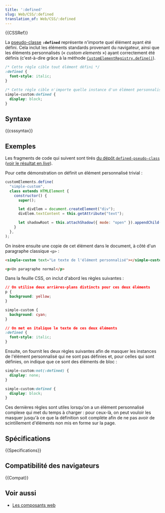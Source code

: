 ```yaml
---
title: ':defined'
slug: Web/CSS/:defined
translation_of: Web/CSS/:defined
---
```


{{CSSRef}}

La [pseudo-classe](/fr/docs/Web/CSS/Pseudo-classes) **`:defined`** représente n'importe quel élément ayant été défini. Cela inclut les éléments standards provenant du navigateur, ainsi que les éléments personnalisés (« _custom elements_ ») ayant correctement été définis (c'est-à-dire grâce à la méthode [`CustomElementRegistry.define()`](/fr/docs/Web/API/CustomElementRegistry/define)).

```css
/* Cette règle cible tout élément défini */
:defined {
  font-style: italic;
}

/* Cette règle cible n'importe quelle instance d'un élément personnalisé donné */
simple-custom:defined {
  display: block;
}
```

## Syntaxe

{{csssyntax}}

## Exemples

Les fragments de code qui suivent sont tirés [du dépôt `defined-pseudo-class`](https://github.com/mdn/web-components-examples/tree/master/defined-pseudo-class) ([voir le résultat en _live_](https://mdn.github.io/web-components-examples/defined-pseudo-class/)).

Pour cette démonstration on définit un élément personnalisé trivial :

```js
customElements.define(
  "simple-custom",
  class extends HTMLElement {
    constructor() {
      super();

      let divElem = document.createElement("div");
      divElem.textContent = this.getAttribute("text");

      let shadowRoot = this.attachShadow({ mode: "open" }).appendChild(divElem);
    }
  },
);
```

On insère ensuite une copie de cet élément dans le document, à côté d'un paragraphe classique `<p>` :

```html
<simple-custom text="Le texte de l'élément personnalisé"></simple-custom>

<p>Un paragraphe normal</p>
```

Dans la feuille CSS, on inclut d'abord les règles suivantes :

```css
// On utilise deux arrières-plans distincts pour ces deux éléments
p {
  background: yellow;
}

simple-custom {
  background: cyan;
}

// On met en italique le texte de ces deux éléments
:defined {
  font-style: italic;
}
```

Ensuite, on fournit les deux règles suivantes afin de masquer les instances de l'élément personnalisé qui ne sont pas définies et, pour celles qui sont définies, on indique que ce sont des éléments de bloc :

```css
simple-custom:not(:defined) {
  display: none;
}

simple-custom:defined {
  display: block;
}
```

Ces dernières règles sont utiles lorsqu'on a un élément personnalisé complexe qui met du temps à charger : pour ceux-là, on peut vouloir les masquer jusqu'à ce que la définition soit complète afin de ne pas avoir de scintillement d'éléments non mis en forme sur la page.

## Spécifications

{{Specifications}}

## Compatibilité des navigateurs

{{Compat}}

## Voir aussi

- [Les composants web](/fr/docs/Web/Web_Components)
